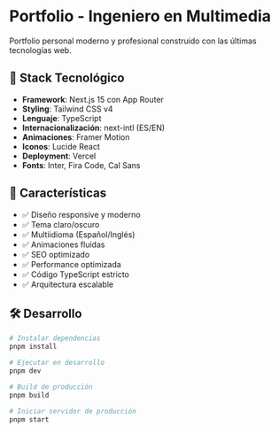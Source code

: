 # Portfolio - Ingeniero en Multimedia

Portfolio personal moderno y profesional construido con las últimas tecnologías web.

## 🚀 Stack Tecnológico

- **Framework**: Next.js 15 con App Router
- **Styling**: Tailwind CSS v4
- **Lenguaje**: TypeScript
- **Internacionalización**: next-intl (ES/EN)
- **Animaciones**: Framer Motion
- **Iconos**: Lucide React
- **Deployment**: Vercel
- **Fonts**: Inter, Fira Code, Cal Sans

## 🎨 Características

- ✅ Diseño responsive y moderno
- ✅ Tema claro/oscuro
- ✅ Multiidioma (Español/Inglés)
- ✅ Animaciones fluidas
- ✅ SEO optimizado
- ✅ Performance optimizada
- ✅ Código TypeScript estricto
- ✅ Arquitectura escalable

## 🛠️ Desarrollo

```bash
# Instalar dependencias
pnpm install

# Ejecutar en desarrollo
pnpm dev

# Build de producción
pnpm build

# Iniciar servidor de producción
pnpm start